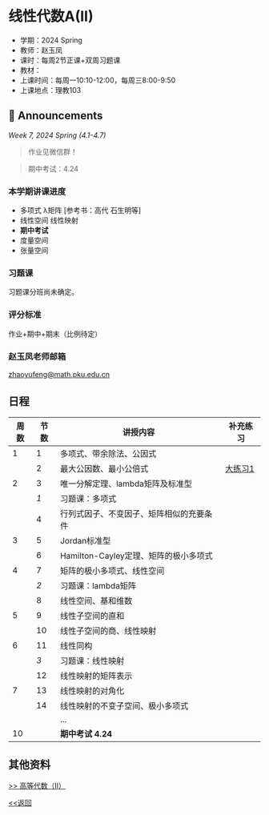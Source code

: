 # 线性代数A(II)

* 学期：2024 Spring
* 教师：赵玉凤
* 课时：每周2节正课+双周习题课
* 教材：
* 上课时间：每周一10:10-12:00，每周三8:00-9:50
* 上课地点：理教103

## 📢 Announcements

*Week 7, 2024 Spring (4.1-4.7)*

> 作业见微信群！

> 期中考试：4.24

### 本学期讲课进度

* 多项式 λ矩阵 [参考书：高代 石生明等]
* 线性空间 线性映射
* **期中考试**
* 度量空间
* 张量空间

### 习题课

习题课分班尚未确定。

### 评分标准

作业+期中+期末（比例待定）

### 赵玉凤老师邮箱

zhaoyufeng@math.pku.edu.cn


## 日程

| 周数 |节数| 讲授内容 | 补充练习 |
| ---- |----| -------- | -------- |
|1|1|多项式、带余除法、公因式||
||2|最大公因数、最小公倍式|[大练习1](https://calvinxiaocao.github.io/courses/linear-algebraA2/exercise/1.pdf)|
|2|3|唯一分解定理、lambda矩阵及标准型||
||*1*|习题课：多项式||
||4|行列式因子、不变因子、矩阵相似的充要条件||
|3|5|Jordan标准型||
||6|Hamilton-Cayley定理、矩阵的极小多项式||
|4|7|矩阵的极小多项式、线性空间||
||*2*|习题课：lambda矩阵||
||8|线性空间、基和维数||
|5|9|线性子空间的直和||
||10|线性子空间的商、线性映射||
|6|11|线性同构||
||*3*|习题课：线性映射||
||12|线性映射的矩阵表示||
|7|13|线性映射的对角化||
||14|线性映射的不变子空间、极小多项式||
|||...||
|10||**期中考试 4.24**||


## 其他资料
[>> 高等代数（II）](/courses/advanced-algebra-intro)

[<<返回](university_courses)